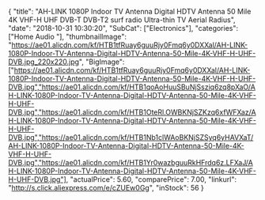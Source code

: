 {
	"title": "AH-LINK 1080P Indoor TV Antenna Digital HDTV Antenna 50 Mile 4K VHF-H UHF DVB-T DVB-T2 surf radio Ultra-thin TV Aerial Radius",
	"date": "2018-10-31 10:30:20",
	"SubCat": ["Electronics"],
	"categories": ["Home Audio "],
	"thumbnailImage": "https://ae01.alicdn.com/kf/HTB1tfRuay6guuRjy0Fmq6y0DXXal/AH-LINK-1080P-Indoor-TV-Antenna-Digital-HDTV-Antenna-50-Mile-4K-VHF-H-UHF-DVB.jpg_220x220.jpg",
	"BigImage": ["https://ae01.alicdn.com/kf/HTB1tfRuay6guuRjy0Fmq6y0DXXal/AH-LINK-1080P-Indoor-TV-Antenna-Digital-HDTV-Antenna-50-Mile-4K-VHF-H-UHF-DVB.jpg","https://ae01.alicdn.com/kf/HTB1qoAoHuuSBuNjSsziq6zq8pXaO/AH-LINK-1080P-Indoor-TV-Antenna-Digital-HDTV-Antenna-50-Mile-4K-VHF-H-UHF-DVB.jpg","https://ae01.alicdn.com/kf/HTB1OteRl.OWBKNjSZKzq6xfWFXaz/AH-LINK-1080P-Indoor-TV-Antenna-Digital-HDTV-Antenna-50-Mile-4K-VHF-H-UHF-DVB.jpg","https://ae01.alicdn.com/kf/HTB1Nb1clWAoBKNjSZSyq6yHAVXaT/AH-LINK-1080P-Indoor-TV-Antenna-Digital-HDTV-Antenna-50-Mile-4K-VHF-H-UHF-DVB.jpg","https://ae01.alicdn.com/kf/HTB1Yr0wazbguuRkHFrdq6z.LFXaJ/AH-LINK-1080P-Indoor-TV-Antenna-Digital-HDTV-Antenna-50-Mile-4K-VHF-H-UHF-DVB.jpg"],
	"actualPrice": 5.60,
	"comparePrice": 7.00,
	"linkurl": "http://s.click.aliexpress.com/e/cZUEw0Gg",
	"inStock": 56
}
